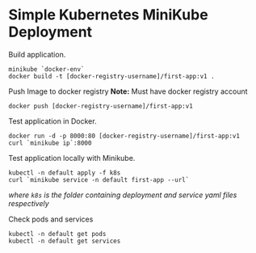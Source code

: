 # Simple Kubernetes MiniKube Deployment
Build application.

```console
minikube `docker-env`
docker build -t [docker-registry-username]/first-app:v1 .
```

Push Image to docker registry
**Note:** Must have docker registry account
```console
docker push [docker-registry-username]/first-app:v1
```

Test application in Docker.

```console
docker run -d -p 8000:80 [docker-registry-username]/first-app:v1
curl `minikube ip`:8000
```

Test application locally with Minikube.

```console
kubectl -n default apply -f k8s
curl `minikube service -n default first-app --url`
```

_where `k8s` is the folder containing deployment and service yaml files respectively_

Check pods and services
```console
kubectl -n default get pods
kubectl -n default get services
```